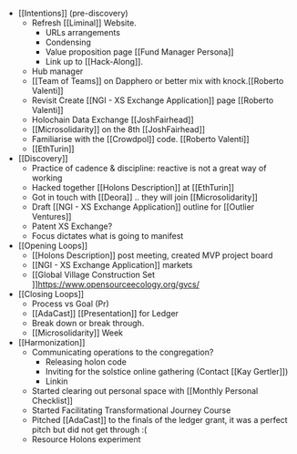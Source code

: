 - [[Intentions]] (pre-discovery)
    - Refresh [[Liminal]] Website. 
        - URLs arrangements
        - Condensing
        - Value proposition page [[Fund Manager Persona]] 
        - Link up to [[Hack-Along]].
    - Hub manager
    - [[Team of Teams]] on Dapphero or better mix with knock.[[Roberto Valenti]]
    - Revisit Create [[NGI - XS Exchange Application]] page [[Roberto Valenti]]
    - Holochain Data Exchange [[JoshFairhead]]
    - [[Microsolidarity]] on the 8th [[JoshFairhead]]
    - Familiarise with the [[Crowdpol]] code. [[Roberto Valenti]]
    - [[EthTurin]] 
- [[Discovery]]
    - Practice of cadence & discipline: reactive is not a great way of working
    - Hacked together [[Holons Description]] at [[EthTurin]]
    - Got in touch with [[Deora]] .. they will join [[Microsolidarity]]
    - Draft [[NGI - XS Exchange Application]] outline for [[Outlier Ventures]]
    - Patent XS Exchange?
    - Focus dictates what is going to manifest
- [[Opening Loops]]
    - [[Holons Description]] post meeting, created MVP project board
    -  [[NGI - XS Exchange Application]] markets
    - [[Global Village Construction Set ]]https://www.opensourceecology.org/gvcs/
- [[Closing Loops]]
    - Process vs Goal (Pr)
    - [[AdaCast]] [[Presentation]]  for Ledger
    - Break down or break through.
    - [[Microsolidarity]] Week
- [[Harmonization]]
    - Communicating operations to the congregation?
        - Releasing holon code
        - Inviting for the solstice online gathering (Contact [[Kay Gertler]])
        - Linkin
    - Started clearing out personal space with [[Monthly Personal Checklist]] 
    - Started Facilitating Transformational Journey Course
    - Pitched [[AdaCast]] to the finals of the ledger grant, it was a perfect pitch but did not get through :(
    - Resource Holons experiment
